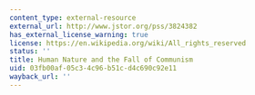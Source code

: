 ```yaml
---
content_type: external-resource
external_url: http://www.jstor.org/pss/3824382
has_external_license_warning: true
license: https://en.wikipedia.org/wiki/All_rights_reserved
status: ''
title: Human Nature and the Fall of Communism
uid: 03fb00af-05c3-4c96-b51c-d4c690c92e11
wayback_url: ''
---
```

